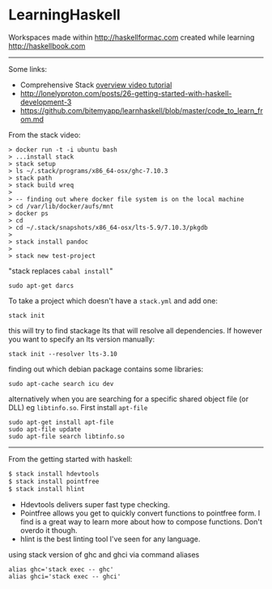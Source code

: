 # LearningHaskell
Workspaces made within http://haskellformac.com created while learning http://haskellbook.com

----

Some links:
* Comprehensive Stack [overview video tutorial](https://www.youtube.com/watch?v=sRonIB8ZStw)
* http://lonelyproton.com/posts/26-getting-started-with-haskell-development-3
* https://github.com/bitemyapp/learnhaskell/blob/master/code_to_learn_from.md

From the stack video:
```
> docker run -t -i ubuntu bash
> ...install stack
> stack setup
> ls ~/.stack/programs/x86_64-osx/ghc-7.10.3
> stack path
> stack build wreq
>
> -- finding out where docker file system is on the local machine
> cd /var/lib/docker/aufs/mnt
> docker ps
> cd 
> cd ~/.stack/snapshots/x86_64-osx/lts-5.9/7.10.3/pkgdb
>
> stack install pandoc
>
> stack new test-project
```

"stack replaces `cabal install`"

```
sudo apt-get darcs
```

To take a project which doesn't have a `stack.yml` and add one:

```
stack init
```
this will try to find stackage lts that will resolve all dependencies. If however you want to specify an lts version manually:

```
stack init --resolver lts-3.10
```

finding out which debian package contains some libraries:

```
sudo apt-cache search icu dev
```

alternatively when you are searching for a specific shared object file (or DLL) eg `libtinfo.so`. First install `apt-file`

```
sudo apt-get install apt-file
sudo apt-file update
sudo apt-file search libtinfo.so
```


---

From the getting started with haskell:

```bash
$ stack install hdevtools
$ stack install pointfree
$ stack install hlint
```
* Hdevtools delivers super fast type checking.
* Pointfree allows you get to quickly convert functions to pointfree form. I find is a great way to learn more about how to compose functions. Don't overdo it though.
* hlint is the best linting tool I've seen for any language.

using stack version of ghc and ghci via command aliases
```
alias ghc='stack exec -- ghc'
alias ghci='stack exec -- ghci'
```
